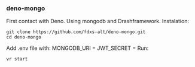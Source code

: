 ### deno-mongo
First contact with Deno. Using mongodb and Drashframework.
Instalation:
```
git clone https://github.com/fdxs-alt/deno-mongo.git
cd deno-mongo
```
Add .env file with:
MONGODB_URI = 
JWT_SECRET = 
Run:
```
vr start
```
